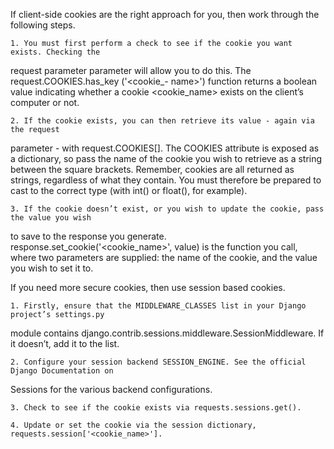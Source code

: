 If client-side cookies are the right approach for you, then work through the following steps.

    1. You must first perform a check to see if the cookie you want exists. Checking the 
request parameter parameter will allow you to do this. The request.COOKIES.has_key 
('<cookie_- name>') function returns a boolean value indicating whether a cookie 
<cookie_name> exists on the client’s computer or not.

    2. If the cookie exists, you can then retrieve its value - again via the request 
parameter - with request.COOKIES[]. The COOKIES attribute is exposed as a dictionary, so pass the name of the cookie you wish to retrieve as a string between the square brackets. 
Remember, cookies are all returned as strings, regardless of what they contain. You must 
therefore be prepared to cast to the correct type (with int() or float(), for example).

    3. If the cookie doesn’t exist, or you wish to update the cookie, pass the value you wish 
to save to the response you generate. response.set_cookie('<cookie_name>', value) is the 
function you call, where two parameters are supplied: the name of the cookie, and the value 
you wish to set it to.


If you need more secure cookies, then use session based cookies.

    1. Firstly, ensure that the MIDDLEWARE_CLASSES list in your Django project’s settings.py 
module contains django.contrib.sessions.middleware.SessionMiddleware. If it doesn’t, add it 
to the list.

    2. Configure your session backend SESSION_ENGINE. See the official Django Documentation on
Sessions for the various backend configurations.

    3. Check to see if the cookie exists via requests.sessions.get().

    4. Update or set the cookie via the session dictionary, requests.session['<cookie_name>'].